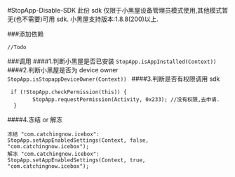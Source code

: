 #StopApp-Disable-SDK
此份 sdk 仅限于小黑屋设备管理员模式使用,其他模式暂无(也不需要)可用 sdk.
小黑屋支持版本:1.8.8(200)以上.

###添加依赖
```
//Todo
```

###调用
####1.判断小黑屋是否已安装
```StopApp.isAppInstalled(Context))```
####2.判断小黑屋是否为 device owner
```StopApp.isStopappDeviceOwner(Context)) ```
####3.判断是否有权限调用 sdk
```
 if (!StopApp.checkPermission(this)) {
        StopApp.requestPermission(Activity, 0x233); //没有权限,去申请.
  }
 ```
####4.冻结 or 解冻
```
冻结 "com.catchingnow.icebox":
StopApp.setAppEnabledSettings(Context, false, "com.catchingnow.icebox");
解冻 "com.catchingnow.icebox":
StopApp.setAppEnabledSettings(Context, true, "com.catchingnow.icebox");
```